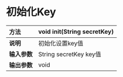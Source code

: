 # 初始化Key

| **方法** | void init\(String secretKey\) |
| :--- | :--- |
| **说明** | 初始化设置key值 |
| **输入参数** | String secretKey key值 |
| **输出参数** | void |



